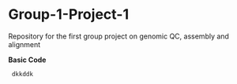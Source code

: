 # Group-1-Project-1
Repository for the first group project on genomic QC, assembly and alignment

**Basic Code**

<code> dkkddk </code></pre>
